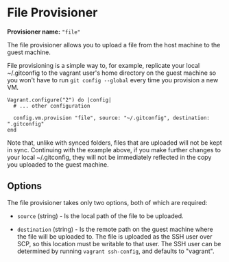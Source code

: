 
# File Provisioner

**Provisioner name:** `"file"`

The file provisioner allows you to upload a file from the host machine to the guest machine.

File provisioning is a simple way to, for example, replicate your local ~/.gitconfig to the vagrant user's home directory on the guest machine so you won't have to run `git config --global` every time you provision a new VM.
```
Vagrant.configure("2") do |config|
  # ... other configuration

  config.vm.provision "file", source: "~/.gitconfig", destination: ".gitconfig"
end
```
Note that, unlike with synced folders, files that are uploaded will not be kept in sync. Continuing with the example above, if you make further changes to your local ~/.gitconfig, they will not be immediately reflected in the copy you uploaded to the guest machine.

## Options

The file provisioner takes only two options, both of which are required:

* `source` (string) - Is the local path of the file to be uploaded.

* `destination` (string) - Is the remote path on the guest machine where the file will be uploaded to. The file is uploaded as the SSH user over SCP, so this location must be writable to that user. The SSH user can be determined by running `vagrant ssh-config`, and defaults to "vagrant".

